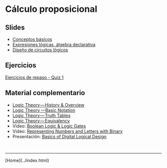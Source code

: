 # Cálculo proposicional


## Slides

- [Conceptos básicos](../slides/01.2-Logica.pdf)  
- [Expresiones lógicas, álgebra declarativa](../slides/01.3-Logica.pdf)  
- [Diseño de circuitos lógicos](../slides/01.4-DisenoLogico.pdf)  

<!--
- [Implicaciones y derivaciones lógicas](../slides/02.1-ImplicacionesyDerivaciones.pdf)  
-->

## Ejercicios

[Ejercicios de repaso - Quiz 1](01-Ejercicios-CalculoProposiciones.pdf)  

<!--
[Ejercicios de repaso - Quiz 2](02-Ejercicios-Proposiciones.pdf)  
-->

## Material complementario

- [Logic Theory — History & Overview](https://blog.usejournal.com/logic-theory-history-overview-35087146b3b7)  
- [Logic Theory —Basic Notation](https://towardsdatascience.com/logic-theory-basic-notation-d8cf44cb297b)  
- [Logic Theory — Truth Tables](https://towardsdatascience.com/logic-theory-truth-tables-de313f78a16a)  
- [Logic Theory — Equivalency](https://towardsdatascience.com/logic-theory-equivalency-f5251af2b549)  
- Video: [Boolean Logic & Logic Gates](https://youtu.be/gI-qXk7XojA)  
- Video: [Representing Numbers and Letters with Binary](https://www.youtube.com/watch?v=1GSjbWt0c9M)  
- Presentación: [Basics of Digital Logical Design](http://web.cse.ohio-state.edu/~teodorescu.1/download/teaching/cse675.au08/Cse675.02.D.LogicDesign_part1.pdf)  


<BR>
<HR>
[Home](../index.html)
<BR>


